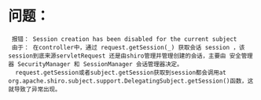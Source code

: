 
#  问题：
     报错： Session creation has been disabled for the current subject
     由于： 在controller中，通过 request.getSession(_) 获取会话 session ，该session到底来源servletRequest 还是由shiro管理并管理创建的会话，主要由 安全管理器 SecurityManager 和 SessionManager 会话管理器决定。
      request.getSession或者subject.getSession获取到session都会调用at org.apache.shiro.subject.support.DelegatingSubject.getSession()函数，这就导致了异常出现。
